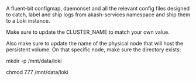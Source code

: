 A fluent-bit configmap, daemonset and all the relevant config files designed to catch, label and ship logs from akash-services namespace and ship them to a Loki instance.

Make sure to update the CLUSTER_NAME to match your own value.

Also make sure to update the name of the physical node that will host the persistent volume. On that specific node, make sure the directory exists:

mkdir -p /mnt/data/loki

chmod 777 /mnt/data/loki
